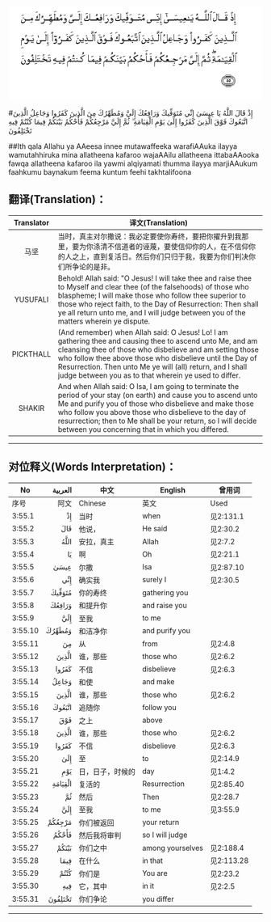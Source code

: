 ![003:055](images/003_055.gif)

#إِذْ قَالَ اللَّهُ يَا عِيسَىٰ إِنِّي مُتَوَفِّيكَ وَرَافِعُكَ إِلَيَّ وَمُطَهِّرُكَ مِنَ الَّذِينَ كَفَرُوا وَجَاعِلُ الَّذِينَ اتَّبَعُوكَ فَوْقَ الَّذِينَ كَفَرُوا إِلَىٰ يَوْمِ الْقِيَامَةِ ۖ ثُمَّ إِلَيَّ مَرْجِعُكُمْ فَأَحْكُمُ بَيْنَكُمْ فِيمَا كُنْتُمْ فِيهِ تَخْتَلِفُونَ 

##Ith qala Allahu ya AAeesa innee mutawaffeeka warafiAAuka ilayya wamutahhiruka mina allatheena kafaroo wajaAAilu allatheena ittabaAAooka fawqa allatheena kafaroo ila yawmi alqiyamati thumma ilayya marjiAAukum faahkumu baynakum feema kuntum feehi takhtalifoona 

## 翻译(Translation)：

| Translator | 译文(Translation)                                            |
| :--------: | ------------------------------------------------------------ |
|    马坚    | 当时，真主对尔撒说：我必定要使你寿终，要把你擢升到我那里，要为你涤清不信道者的诬蔑，要使信仰你的人，在不信仰你的人之上，直到复活日。然后你们只归于我，我要为你们判决你们所争论的是非。 |
|  YUSUFALI  | Behold! Allah said: "O Jesus! I will take thee and raise thee to Myself and clear thee (of the falsehoods) of those who blaspheme; I will make those who follow thee superior to those who reject faith, to the Day of Resurrection: Then shall ye all return unto me, and I will judge between you of the matters wherein ye dispute. |
| PICKTHALL  | (And remember) when Allah said: O Jesus! Lo! I am gathering thee and causing thee to ascend unto Me, and am cleansing thee of those who disbelieve and am setting those who follow thee above those who disbelieve until the Day of Resurrection. Then unto Me ye will (all) return, and I shall judge between you as to that wherein ye used to differ. |
|   SHAKIR   | And when Allah said: O Isa, I am going to terminate the period of your stay (on earth) and cause you to ascend unto Me and purify you of those who disbelieve and make those who follow you above those who disbelieve to the day of resurrection; then to Me shall be your return, so l will decide between you concerning that in which you differed. |

---

## 对位释义(Words Interpretation)：

| No   | العربية | 中文    | English | 曾用词 |
| ---- | ------: | ------- | ------- | ------ |
| 序号 |    阿文 | Chinese | 英文    | Used   |
| 3:55.1  | إِذْ      | 当时             | when             | 见2:131.1  |
| 3:55.2  | قَالَ     | 他说，           | He said          | 见2:30.2   |
| 3:55.3  | اللَّهُ    | 安拉，真主       | Allah            | 见2:7.2 |
| 3:55.4  | يَا      | 啊               | Oh               | 见2:21.1   |
| 3:55.5  | عِيسَىٰ    | 尔撒             | Isa              | 见2:87.10  |
| 3:55.6  | إِنِّي     | 确实我           | surely I         | 见2:30.5   |
| 3:55.7  | مُتَوَفِّيكَ  | 你的寿终         | gathering you    |            |
| 3:55.8  | وَرَافِعُكَ  | 和提升你         | and raise you    |            |
| 3:55.9  | إِلَيَّ     | 至我             | to me            |            |
| 3:55.10 | وَمُطَهِّرُكَ  | 和洁净你         | and purify you   |            |
| 3:55.11 | مِنَ      | 从               | from             | 见2:4.8    |
| 3:55.12 | الَّذِينَ   | 谁，那些         | those who        | 见2:6.2    |
| 3:55.13 | كَفَرُوا   | 不信             | disbelieve       | 见2:6.3    |
| 3:55.14 | وَجَاعِلُ   | 和使             | and make         |            |
| 3:55.15 | الَّذِينَ   | 谁，那些         | those who        | 见2:6.2    |
| 3:55.16 | اتَّبَعُوكَ  | 追随你           | follow you       |            |
| 3:55.17 | فَوْقَ     | 之上             | above            |            |
| 3:55.18 | الَّذِينَ   | 谁，那些         | those who        | 见2:6.2    |
| 3:55.19 | كَفَرُوا   | 不信             | disbelieve       | 见2:6.3    |
| 3:55.20 | إِلَىٰ     | 至               | to               | 见2:14.9   |
| 3:55.21 | يَوْمِ     | 日，日子，时候的 | day              | 见1:4.2    |
| 3:55.22 | الْقِيَامَةِ | 复活的           | Resurrection     | 见2:85.40  |
| 3:55.23 | ثُمَّ      | 然后             | Then             | 见2:28.7   |
| 3:55.24 | إِلَيَّ     | 至我             | to me            | 见3:55.9   |
| 3:55.25 | مَرْجِعُكُمْ  | 你们被返回       | your return      |            |
| 3:55.26 | فَأَحْكُمُ   | 然后我将审判     | so I will judge  |            |
| 3:55.27 | بَيْنَكُمْ   | 你们之中         | among yourselves | 见2:188.4  |
| 3:55.28 | فِيمَا    | 在什么           | in that          | 见2:113.28 |
| 3:55.29 | كُنْتُمْ    | 你们是           | You are          | 见2:23.2   |
| 3:55.30 | فِيهِ     | 它，其中         | in it            | 见2:2.5    |
| 3:55.31 | تَخْتَلِفُونَ | 你们争论         | you differ       |            |

---
